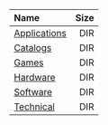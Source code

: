|Name|Size|
|:---|---:|
|[Applications](Applications/index.html)|DIR|
|[Catalogs](Catalogs/index.html)|DIR|
|[Games](Games/index.html)|DIR|
|[Hardware](Hardware/index.html)|DIR|
|[Software](Software/index.html)|DIR|
|[Technical](Technical/index.html)|DIR|
